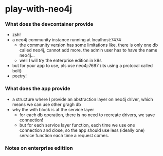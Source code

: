 # play-with-neo4j

### What does the devcontainer provide

* zsh!
* a neo4j community instance running at localhost:7474
    * the community version has some limitations like, there is only one db called neo4j, cannot add more. the admin user has to have the name neo4j...
    * well I will try the enterprise edition in k8s
* but for your app to use, pls use neo4j:7687 (its using a protocal called bolt)
* poetry!

### What does the app provide

* a structure where I provide an abstraction layer on neo4j driver, which means we can use other gragh db
* why the with block is at the service layer
    * for each db operation, there is no need to recreate drivers, we save connection!
    * but for each service layer function, each time we use one connection and close, so the app should use less (ideally one) service function each time a request comes.

### Notes on enterprise edittion
